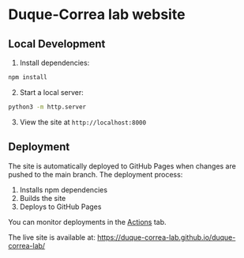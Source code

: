 # Duque-Correa lab website

## Local Development

1. Install dependencies:
```bash
npm install
```

2. Start a local server:
```bash
python3 -m http.server
```

3. View the site at `http://localhost:8000`

## Deployment

The site is automatically deployed to GitHub Pages when changes are pushed to the main branch. The deployment process:

1. Installs npm dependencies
2. Builds the site
3. Deploys to GitHub Pages

You can monitor deployments in the [Actions](https://github.com/duque-correa-lab/duque-correa-lab/actions) tab.

The live site is available at: https://duque-correa-lab.github.io/duque-correa-lab/